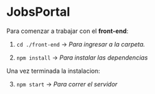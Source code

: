 # JobsPortal

Para comenzar a trabajar con el **front-end**: 

1. ```cd ./front-end``` -> *Para ingresar a la carpeta.*

2. ```npm install``` -> *Para instalar las dependencias*

Una vez terminada la instalacion: 

3. ```npm start``` -> *Para correr el servidor*
